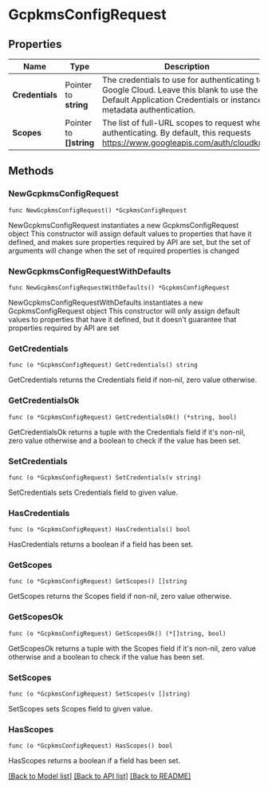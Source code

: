 # GcpkmsConfigRequest

## Properties

Name | Type | Description | Notes
------------ | ------------- | ------------- | -------------
**Credentials** | Pointer to **string** | The credentials to use for authenticating to Google Cloud. Leave this blank to use the Default Application Credentials or instance metadata authentication. | [optional] 
**Scopes** | Pointer to **[]string** | The list of full-URL scopes to request when authenticating. By default, this requests https://www.googleapis.com/auth/cloudkms. | [optional] 

## Methods

### NewGcpkmsConfigRequest

`func NewGcpkmsConfigRequest() *GcpkmsConfigRequest`

NewGcpkmsConfigRequest instantiates a new GcpkmsConfigRequest object
This constructor will assign default values to properties that have it defined,
and makes sure properties required by API are set, but the set of arguments
will change when the set of required properties is changed

### NewGcpkmsConfigRequestWithDefaults

`func NewGcpkmsConfigRequestWithDefaults() *GcpkmsConfigRequest`

NewGcpkmsConfigRequestWithDefaults instantiates a new GcpkmsConfigRequest object
This constructor will only assign default values to properties that have it defined,
but it doesn't guarantee that properties required by API are set

### GetCredentials

`func (o *GcpkmsConfigRequest) GetCredentials() string`

GetCredentials returns the Credentials field if non-nil, zero value otherwise.

### GetCredentialsOk

`func (o *GcpkmsConfigRequest) GetCredentialsOk() (*string, bool)`

GetCredentialsOk returns a tuple with the Credentials field if it's non-nil, zero value otherwise
and a boolean to check if the value has been set.

### SetCredentials

`func (o *GcpkmsConfigRequest) SetCredentials(v string)`

SetCredentials sets Credentials field to given value.

### HasCredentials

`func (o *GcpkmsConfigRequest) HasCredentials() bool`

HasCredentials returns a boolean if a field has been set.

### GetScopes

`func (o *GcpkmsConfigRequest) GetScopes() []string`

GetScopes returns the Scopes field if non-nil, zero value otherwise.

### GetScopesOk

`func (o *GcpkmsConfigRequest) GetScopesOk() (*[]string, bool)`

GetScopesOk returns a tuple with the Scopes field if it's non-nil, zero value otherwise
and a boolean to check if the value has been set.

### SetScopes

`func (o *GcpkmsConfigRequest) SetScopes(v []string)`

SetScopes sets Scopes field to given value.

### HasScopes

`func (o *GcpkmsConfigRequest) HasScopes() bool`

HasScopes returns a boolean if a field has been set.


[[Back to Model list]](../README.md#documentation-for-models) [[Back to API list]](../README.md#documentation-for-api-endpoints) [[Back to README]](../README.md)


